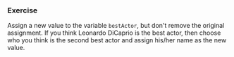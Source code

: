 <!--{ ids:[134], language:'JavaScript', type:'workshop', order: 9, name:'Variables III', description:'Change the value of a variable' } -->

### Exercise

Assign a new value to the variable `bestActor`, but don't remove the original assignment. If you think Leonardo DiCaprio is the best actor, then choose who you think is the second best actor and assign his/her name as the new value.
